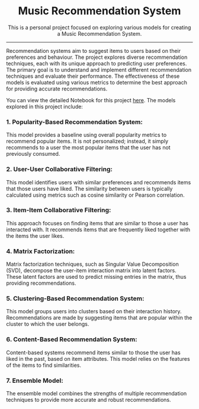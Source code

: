 <h1 align="center">Music Recommendation System</h1>

<p align="center">This is a personal project focused on exploring various models for creating a Music Recommendation System.</p>

---

Recommendation systems aim to suggest items to users based on their preferences and behaviour. The project explores diverse recommendation techniques, each with its unique approach to predicting user preferences. The primary goal is to understand and implement different recommendation techniques and evaluate their performance. The effectiveness of these models is evaluated using various metrics to determine the best approach for providing accurate recommendations.

You can view the detailed Notebook for this project [here](https://github.com/Najd-Binrabah/Music-Recommendation-System/blob/main/Music_Recommendation_System.ipynb). The models explored in this project include:


### 1. Popularity-Based Recommendation System:
This model provides a baseline using overall popularity metrics to recommend popular items. It is not personalized; instead, it simply recommends to a user the most popular items that the user has not previously consumed.
<br>

### 2. User-User Collaborative Filtering:
This model identifies users with similar preferences and recommends items that those users have liked. The similarity between users is typically calculated using metrics such as cosine similarity or Pearson correlation.
<br>

### 3. Item-Item Collaborative Filtering:
This approach focuses on finding items that are similar to those a user has interacted with. It recommends items that are frequently liked together with the items the user likes.
<br>

### 4. Matrix Factorization:
Matrix factorization techniques, such as Singular Value Decomposition (SVD), decompose the user-item interaction matrix into latent factors. These latent factors are used to predict missing entries in the matrix, thus providing recommendations.
<br>

### 5. Clustering-Based Recommendation System:
This model groups users into clusters based on their interaction history. Recommendations are made by suggesting items that are popular within the cluster to which the user belongs.
<br>

### 6. Content-Based Recommendation System:
Content-based systems recommend items similar to those the user has liked in the past, based on item attributes. This model relies on the features of the items to find similarities.
<br>

### 7. Ensemble Model:
The ensemble model combines the strengths of multiple recommendation techniques to provide more accurate and robust recommendations.
